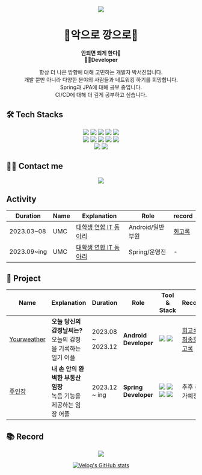 <div align="center">
    <img src="https://capsule-render.vercel.app/api?type=waving&color=a4b9e5&height=120&text=&animation=&fontColor=687582&fontSize=40" />
</div>

<div align="center">
    
# 🔨악으로 깡으로🔨
**안되면 되게 한다🔨**<br>
🌱🌱**Developer**<br>

항상 더 나은 방향에 대해 고민하는 개발자 박서진입니다.<br>
개발 뿐만 아니라 다양한 분야의 사람들과 네트워킹 하기를 희망합니다.<br>
Spring과 JPA에 대해 공부 중입니다.<br>
CI/CD에 대해 더 깊게 공부하고 싶습니다.<br>
  
</div>

## 🛠️ Tech Stacks
<div align="center">
    <img src="https://img.shields.io/badge/Android-3DDC84?style=flat-square&logo=Android&logoColor=white">
    <img src="https://img.shields.io/badge/Amazon AWS-232F3E?style=flat-square&logo=Amazon AWS&logoColor=white">
    <img src="https://img.shields.io/badge/C-A8B9CC?style=flat-square&logo=C&logoColor=white">
    <img src="https://img.shields.io/badge/Discord-5865F2?style=flat-square&logo=Discord&logoColor=white">
    <img src="https://img.shields.io/badge/Github-181717?style=flat-square&logo=Github&logoColor=white"><br/>
    <img src="https://img.shields.io/badge/Java-007396?style=flat-square&logo=Java&logoColor=white">
    <img src="https://img.shields.io/badge/MySQL-4479A1?style=flat-square&logo=MySQL&logoColor=white">
    <img src="https://img.shields.io/badge/Notion-000000?style=flat-square&logo=Notion&logoColor=white">
    <img src="https://img.shields.io/badge/Oracle-F80000?style=flat-square&logo=Oracle&logoColor=white">
    <img src="https://img.shields.io/badge/Spring-6DB33F?style=flat-square&logo=Spring&logoColor=white"><br/>
    <img src="https://img.shields.io/badge/Spring Boot-6DB33F?style=flat-square&logo=Spring Boot&logoColor=white">
    <img src="https://img.shields.io/badge/Kotlin-7F52FF?style=flat-square&logo=kotlin&logoColor=white&color=%23779C7B"> 
</div>

## 🧑‍💻 Contact me
<div align="center">
     <a href="mailto:seojin5565@gmail.com">
        <img src="https://img.shields.io/badge/Gmail-EA4335?style=flat-square&logo=Gmail&logoColor=white&link=mailto:seojin5565@gmail.com">
    </a> 
</div>

## Activity
| Duration        | Name | Explanation |    Role               | record |
|-------|-------------------|-----------------------------------------------------------|------------------|--------------------------------|
|2023.03~08| UMC | [대학생 연합 IT 동아리](https://www.makeus.in/umc) | Android/일반 부원 | [회고록](https://velog.io/@seojin5565/%ED%9A%8C%EA%B3%A0%EB%A1%9DUMC-%EB%8F%99%EB%8D%95%EC%97%AC%EB%8C%80-4%EA%B8%B0%EB%A5%BC-%EB%A7%88%EC%B9%98%EB%A9%B01-%EC%A7%80%EC%9B%90%EB%B6%80%ED%84%B0-%EC%8A%A4%ED%84%B0%EB%94%94%EA%B9%8C%EC%A7%80) |
|2023.09~ing| UMC | [대학생 연합 IT 동아리](https://www.makeus.in/umc) | Spring/운영진 | - |

## 👯 Project

| Name        | Explanation | Duration   | Role              | Tool & Stack  | Record |
|-------------|------------------------------------------------------------------|-------------------------|-------------------|----------------------------------------------------------------|-----------------|
| [Yourweather](https://github.com/yourweather) |    **오늘 당신의 감정날씨는?** <br> 오늘의 감정을 기록하는 일기 어플   | 2023.08 ~ 2023.12  | **Android Developer** | <img src="https://img.shields.io/badge/Kotlin-7F52FF?style=flat&logo=kotlin&logoColor=white&color=%23779C7B"> <img src="https://img.shields.io/badge/Android%20Studio-3DDC84?style=flat&logo=androidstudio&logoColor=white&color=%23195C61"> | [회고록](https://velog.io/@seojin5565/UMC-4th%ED%9A%8C%EA%B3%A0%EB%A1%9D) <br>[최종회고록](https://velog.io/@seojin5565/%ED%9A%8C%EA%B3%A0%ED%94%84%EB%A1%9C%EC%A0%9D%ED%8A%B8-UMC-4%EA%B8%B0-%ED%94%84%EB%A1%9C%EC%A0%9D%ED%8A%B8-%EC%B5%9C%EC%A2%85%ED%9A%8C%EA%B3%A0)||
| [주인장](https://github.com/Juinjang) |    **내 손 안의 완벽한 부동산 임장** <br> 녹음 기능을 제공하는 임장 어플   | 2023.12 ~ ing  | **Spring Developer** | <img src="https://img.shields.io/badge/Spring-6DB33F?style=flat-square&logo=Spring&logoColor=white"> <img src="https://img.shields.io/badge/Spring Boot-6DB33F?style=flat-square&logo=Spring Boot&logoColor=white"> <img src="https://img.shields.io/badge/Java-007396?style=flat-square&logo=Java&logoColor=white"> <img src="https://img.shields.io/badge/MySQL-4479A1?style=flat-square&logo=MySQL&logoColor=white">| 추후 추가예정 |

## 📚 Record
<div align="center">
    <a href="https://velog.io/@seojin5565/posts">
        <img src="https://img.shields.io/badge/Velog-20C997?style=flat-square&logo=Velog&logoColor=white&link=https://velog.io/@seojin5565/posts">
    </a>
    
[![Velog's GitHub stats](https://velog-readme-stats.vercel.app/api?name=seojin5565&slug=UMC-4th회고록)](https://github.com/seojin5565/velog-readme-stats)

</div>
